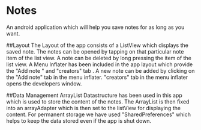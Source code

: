 # Notes
An android application which will help you save notes for as long as you want.

##Layout 
The Layout of the app consists of a ListView which displays the saved note. The notes can be opened by tapping on that particular note item of the list view. 
A note can be deleted by long pressing the item of the list view.
A Menu Inflater has been included in the app layout which provide the "Add note " and "creators" tab .
A new note can be added by clicking on the "Add note" tab in the menu inflater.
"creators" tab in the menu inflater opens the developers window.

##Data Management
ArrayList Datastructure has been used in this app which is used to store the content of the notes. The ArrayList is then fixed into an arrayAdapter which is then set to the listView for displaying the content.
For permanent storage we have used "SharedPreferences" which helps to keep the data stored even if the app is shut down.  
